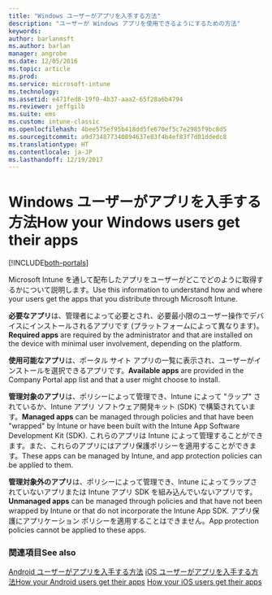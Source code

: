 ```yaml
---
title: "Windows ユーザーがアプリを入手する方法"
description: "ユーザーが Windows アプリを使用できるようにするための方法"
keywords: 
author: barlanmsft
ms.author: barlan
manager: angrobe
ms.date: 12/05/2016
ms.topic: article
ms.prod: 
ms.service: microsoft-intune
ms.technology: 
ms.assetid: e471fed8-19f0-4b37-aaa2-65f28a6b4794
ms.reviewer: jeffgilb
ms.suite: ems
ms.custom: intune-classic
ms.openlocfilehash: 4bee575ef95b418dd5fe670ef5c7e2985f9bc8d5
ms.sourcegitcommit: a9d734877340894637e03f4b4ef83f7d01ddedc8
ms.translationtype: HT
ms.contentlocale: ja-JP
ms.lasthandoff: 12/19/2017
---
```

# <a name="how-your-windows-users-get-their-apps"></a><span data-ttu-id="ab754-103">Windows ユーザーがアプリを入手する方法</span><span class="sxs-lookup"><span data-stu-id="ab754-103">How your Windows users get their apps</span></span>

[!INCLUDE[both-portals](./includes/note-for-both-portals.md)]

<span data-ttu-id="ab754-104">Microsoft Intune を通して配布したアプリをユーザーがどこでどのように取得するかについて説明します。</span><span class="sxs-lookup"><span data-stu-id="ab754-104">Use this information to understand how and where your users get the apps that you distribute through Microsoft Intune.</span></span>

<span data-ttu-id="ab754-105">**必要なアプリ**は、管理者によって必要とされ、必要最小限のユーザー操作でデバイスにインストールされるアプリです (プラットフォームによって異なります)。</span><span class="sxs-lookup"><span data-stu-id="ab754-105">**Required apps** are required by the administrator and that are installed on the device with minimal user involvement, depending on the platform.</span></span>

<span data-ttu-id="ab754-106">**使用可能なアプリ**は、ポータル サイト アプリの一覧に表示され、ユーザーがインストールを選択できるアプリです。</span><span class="sxs-lookup"><span data-stu-id="ab754-106">**Available apps** are provided in the Company Portal app list and that a user might choose to install.</span></span>

<span data-ttu-id="ab754-107">**管理対象のアプリ**は、ポリシーによって管理でき、Intune によって "ラップ" されているか、Intune アプリ ソフトウェア開発キット (SDK) で構築されています。</span><span class="sxs-lookup"><span data-stu-id="ab754-107">**Managed apps** can be managed through policies and that have been "wrapped" by Intune or have been built with the Intune App Software Development Kit (SDK).</span></span> <span data-ttu-id="ab754-108">これらのアプリは Intune によって管理することができます。また、これらのアプリにはアプリ保護ポリシーを適用することができます。</span><span class="sxs-lookup"><span data-stu-id="ab754-108">These apps can be managed by Intune, and app protection policies can be applied to them.</span></span>

<span data-ttu-id="ab754-109">**管理対象外のアプリ**は、ポリシーによって管理でき、Intune によってラップされていないアプリまたは Intune アプリ SDK を組み込んでいないアプリです。</span><span class="sxs-lookup"><span data-stu-id="ab754-109">**Unmanaged apps** can be managed through policies and that have not been wrapped by Intune or that do not incorporate the Intune App SDK.</span></span> <span data-ttu-id="ab754-110">アプリ保護にアプリケーション ポリシーを適用することはできません。</span><span class="sxs-lookup"><span data-stu-id="ab754-110">App protection policies cannot be applied to these apps.</span></span>

### <a name="see-also"></a><span data-ttu-id="ab754-111">関連項目</span><span class="sxs-lookup"><span data-stu-id="ab754-111">See also</span></span>
<span data-ttu-id="ab754-112">[Android ユーザーがアプリを入手する方法](end-user-apps-android.md)
[iOS ユーザーがアプリを入手する方法](end-user-apps-android.md)</span><span class="sxs-lookup"><span data-stu-id="ab754-112">[How your Android users get their apps](end-user-apps-android.md)
[How your iOS users get their apps](end-user-apps-android.md)</span></span>
